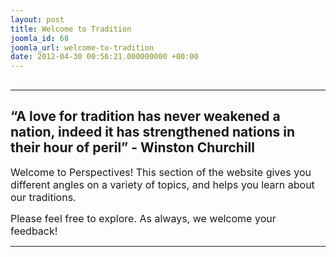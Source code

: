 ```yaml
---
layout: post
title: Welcome to Tradition
joomla_id: 68
joomla_url: welcome-to-tradition
date: 2012-04-30 00:56:21.000000000 +00:00
---
```

<h2><hr /></h2>
<h2>“A love for tradition has never weakened a nation, indeed it has strengthened nations in their hour of peril” - Winston Churchill</h2>
<p><span style="font-size: 12pt;">Welcome to Perspectives! This section of the website gives you different angles on a variety of topics, and helps you learn about our traditions.<br /></span></p>
<p><span style="font-size: 12pt;">Please feel free to explore. As always, we welcome your feedback!</span></p>
<hr />
<p>&nbsp;</p>
